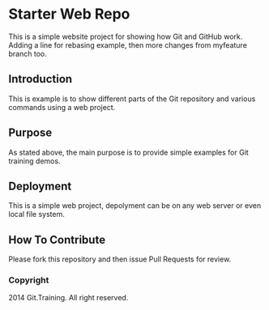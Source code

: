 # Starter Web Repo

This is a simple website project for showing how Git and GitHub work. Adding a line for rebasing example, then more changes from myfeature branch too.

## Introduction

This is example is to show different parts of the Git repository and various commands using a web project.

## Purpose

As stated above, the main purpose is to provide simple examples for Git training demos.

## Deployment

This is a simple web project, depolyment can be on any web server or even local file system.

## How To Contribute

Please fork this repository and then issue Pull Requests for review.

### Copyright

2014 Git.Training. All right reserved.